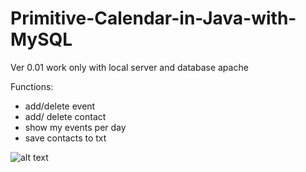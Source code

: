 # Primitive-Calendar-in-Java-with-MySQL
Ver 0.01 work only with local server and database apache

Functions:
- add/delete event 
- add/ delete contact
- show my events per day
- save contacts to txt

![alt text](https://pp.userapi.com/c851420/v851420223/a133a/MAbiskuo0Iw.jpg)
